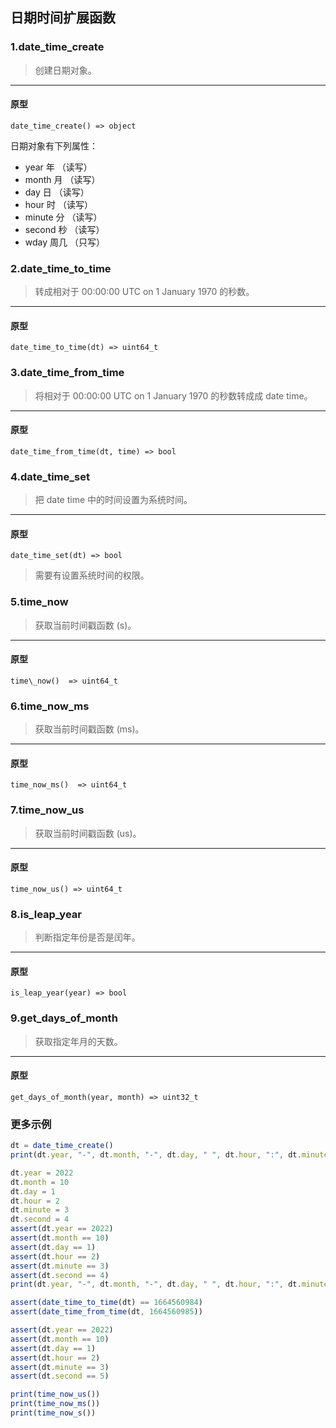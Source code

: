 ## 日期时间扩展函数

### 1.date\_time\_create

> 创建日期对象。
----------------------------

#### 原型

```
date_time_create() => object
```

日期对象有下列属性：

* year 年 （读写）
* month 月 （读写）
* day 日 （读写）
* hour 时 （读写）
* minute 分 （读写）
* second 秒 （读写）
* wday 周几 （只写）

### 2.date\_time\_to\_time

> 转成相对于 00:00:00 UTC on 1 January 1970 的秒数。
----------------------------

#### 原型

```
date_time_to_time(dt) => uint64_t
```

### 3.date\_time\_from\_time
> 将相对于 00:00:00 UTC on 1 January 1970 的秒数转成成 date time。
----------------------------

#### 原型

```
date_time_from_time(dt, time) => bool
```

### 4.date\_time\_set

> 把 date time 中的时间设置为系统时间。
----------------------------

#### 原型

```
date_time_set(dt) => bool
```

> 需要有设置系统时间的权限。

### 5.time_now 

> 获取当前时间戳函数 (s)。
----------------------------

#### 原型

```
time\_now()  => uint64_t
```

### 6.time\_now\_ms 

> 获取当前时间戳函数 (ms)。
----------------------------

#### 原型

```
time_now_ms()  => uint64_t
```

### 7.time_now_us 

> 获取当前时间戳函数 (us)。
----------------------------

#### 原型

```
time_now_us() => uint64_t
```

### 8.is\_leap\_year

> 判断指定年份是否是闰年。
----------------------------

#### 原型

```
is_leap_year(year) => bool
```


### 9.get\_days\_of\_month

> 获取指定年月的天数。
----------------------------

#### 原型

```
get_days_of_month(year, month) => uint32_t
```

### 更多示例

```js
dt = date_time_create()
print(dt.year, "-", dt.month, "-", dt.day, " ", dt.hour, ":", dt.minute, ":", dt.second, "(", dt.wday, ")")

dt.year = 2022
dt.month = 10
dt.day = 1
dt.hour = 2
dt.minute = 3
dt.second = 4
assert(dt.year == 2022)
assert(dt.month == 10)
assert(dt.day == 1)
assert(dt.hour == 2)
assert(dt.minute == 3)
assert(dt.second == 4)
print(dt.year, "-", dt.month, "-", dt.day, " ", dt.hour, ":", dt.minute, ":", dt.second, "(", dt.wday, ")")

assert(date_time_to_time(dt) == 1664560984)
assert(date_time_from_time(dt, 1664560985))

assert(dt.year == 2022)
assert(dt.month == 10)
assert(dt.day == 1)
assert(dt.hour == 2)
assert(dt.minute == 3)
assert(dt.second == 5)

print(time_now_us())
print(time_now_ms())
print(time_now_s())
```
